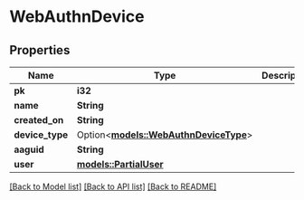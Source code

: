 # WebAuthnDevice

## Properties

Name | Type | Description | Notes
------------ | ------------- | ------------- | -------------
**pk** | **i32** |  | [readonly]
**name** | **String** |  | 
**created_on** | **String** |  | [readonly]
**device_type** | Option<[**models::WebAuthnDeviceType**](WebAuthnDeviceType.md)> |  | [readonly]
**aaguid** | **String** |  | [readonly]
**user** | [**models::PartialUser**](PartialUser.md) |  | [readonly]

[[Back to Model list]](../README.md#documentation-for-models) [[Back to API list]](../README.md#documentation-for-api-endpoints) [[Back to README]](../README.md)


